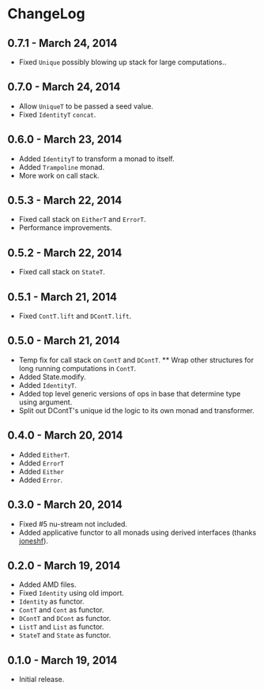 # ChangeLog

## 0.7.1 - March 24, 2014
* Fixed `Unique` possibly blowing up stack for large computations..

## 0.7.0 - March 24, 2014
* Allow `UniqueT` to be passed a seed value.
* Fixed `IdentityT` `concat`.

## 0.6.0 - March 23, 2014
* Added `IdentityT` to transform a monad to itself.
* Added `Trampoline` monad.
* More work on call stack.

## 0.5.3 - March 22, 2014
* Fixed call stack on `EitherT` and `ErrorT`.
* Performance improvements.

## 0.5.2 - March 22, 2014
* Fixed call stack on `StateT`.

## 0.5.1 - March 21, 2014
* Fixed `ContT.lift` and `DContT.lift`.

## 0.5.0 - March 21, 2014
* Temp fix for call stack on `ContT` and `DContT`.
** Wrap other structures for long running computations in `ContT`.
* Added State.modify.
* Added `IdentityT`.
* Added top level generic versions of ops in base that determine type using argument.
* Split out DContT's unique id the logic to its own monad and transformer.

## 0.4.0 - March 20, 2014
* Added `EitherT`.
* Added `ErrorT`
* Added `Either`
* Added `Error`.

## 0.3.0 - March 20, 2014
* Fixed #5 nu-stream not included.
* Added applicative functor to all monads using derived interfaces (thanks [joneshf](https://github.com/joneshf)).

## 0.2.0 - March 19, 2014
* Added AMD files.
* Fixed `Identity` using old import.
* `Identity` as functor.
* `ContT` and `Cont` as functor.
* `DContT` and `DCont` as functor.
* `ListT` and `List` as functor.
* `StateT` and `State` as functor.

## 0.1.0 - March 19, 2014
* Initial release.
